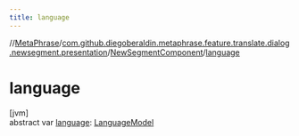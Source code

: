 ```yaml
---
title: language
---
```

//[MetaPhrase](../../../index.html)/[com.github.diegoberaldin.metaphrase.feature.translate.dialog.newsegment.presentation](../index.html)/[NewSegmentComponent](index.html)/[language](language.html)



# language



[jvm]\
abstract var [language](language.html): [LanguageModel](../../com.github.diegoberaldin.metaphrase.domain.language.data/-language-model/index.html)




